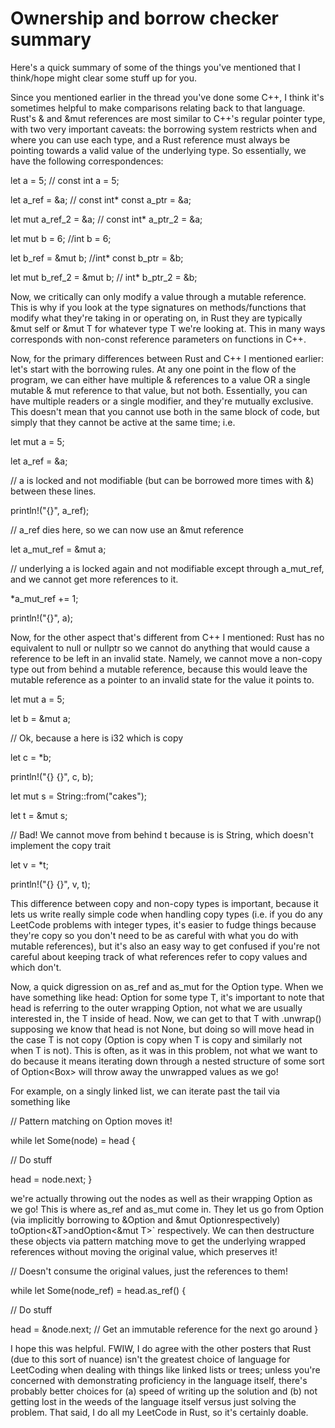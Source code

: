 # Ownership and borrow checker summary

Here's a quick summary of some of the things you've mentioned that I think/hope might clear some stuff up for you.

Since you mentioned earlier in the thread you've done some C++, I think it's sometimes helpful to make comparisons relating back to that language. Rust's & and &mut references are most similar to C++'s regular pointer type, with two very important caveats: the borrowing system restricts when and where you can use each type, and a Rust reference must always be pointing towards a valid value of the underlying type. So essentially, we have the following correspondences:

let a = 5; // const int a = 5;

let a_ref = &a; // const int* const a_ptr = &a;

let mut a_ref_2 = &a; // const int* a_ptr_2 = &a;

let mut b = 6; //int b = 6;

let b_ref = &mut b; //int* const b_ptr = &b;

let mut b_ref_2 = &mut b; // int* b_ptr_2 = &b;

Now, we critically can only modify a value through a mutable reference. This is why if you look at the type signatures on methods/functions that modify what they're taking in or operating on, in Rust they are typically &mut self or &mut T for whatever type T we're looking at. This in many ways corresponds with non-const reference parameters on functions in C++.

Now, for the primary differences between Rust and C++ I mentioned earlier: let's start with the borrowing rules. At any one point in the flow of the program, we can either have multiple & references to a value OR a single mutable & mut reference to that value, but not both. Essentially, you can have multiple readers or a single modifier, and they're mutually exclusive. This doesn't mean that you cannot use both in the same block of code, but simply that they cannot be active at the same time; i.e.

let mut a = 5;

let a_ref = &a;

// a is locked and not modifiable (but can be borrowed more times with &) between these lines.

println!("{}", a_ref);

// a_ref dies here, so we can now use an &mut reference

let a_mut_ref = &mut a;

// underlying a is locked again and not modifiable except through a_mut_ref, and we cannot get more references to it.

*a_mut_ref += 1;

println!("{}", a);

Now, for the other aspect that's different from C++ I mentioned: Rust has no equivalent to null or nullptr so we cannot do anything that would cause a reference to be left in an invalid state. Namely, we cannot move a non-copy type out from behind a mutable reference, because this would leave the mutable reference as a pointer to an invalid state for the value it points to.

let mut a = 5;

let b = &mut a;

// Ok, because a here is i32 which is copy

let c = *b;

println!("{} {}", c, b);

let mut s = String::from("cakes");

let t = &mut s;

// Bad! We cannot move from behind t because is is String, which doesn't implement the copy trait

let v = *t;

println!("{} {}", v, t);

This difference between copy and non-copy types is important, because it lets us write really simple code when handling copy types (i.e. if you do any LeetCode problems with integer types, it's easier to fudge things because they're copy so you don't need to be as careful with what you do with mutable references), but it's also an easy way to get confused if you're not careful about keeping track of what references refer to copy values and which don't.

Now, a quick digression on as_ref and as_mut for the Option type. When we have something like head: Option<T> for some type T, it's important to note that head is referring to the outer wrapping Option, not what we are usually interested in, the T inside of head. Now, we can get to that T with .unwrap() supposing we know that head is not None, but doing so will move head in the case T is not copy (Option<T> is copy when T is copy and similarly not when T is not). This is often, as it was in this problem, not what we want to do because it means iterating down through a nested structure of some sort of Option<Box<Node>> will throw away the unwrapped values as we go!

For example, on a singly linked list, we can iterate past the tail via something like

// Pattern matching on Option<T> moves it!

while let Some(node) = head {

// Do stuff

head = node.next;
}

we're actually throwing out the nodes as well as their wrapping Option as we go! This is where as_ref and as_mut come in. They let us go from Option<T> (via implicitly borrowing to &Option<T> and &mut Option<T>respectively) toOption<&T>andOption<&mut T>` respectively. We can then destructure these objects via pattern matching move to get the underlying wrapped references without moving the original value, which preserves it!

// Doesn't consume the original values, just the references to them!

while let Some(node_ref) = head.as_ref() {

// Do stuff

head = &node.next; // Get an immutable reference for the next go around
}

I hope this was helpful. FWIW, I do agree with the other posters that Rust (due to this sort of nuance) isn't the greatest choice of language for LeetCoding when dealing with things like linked lists or trees; unless you're concerned with demonstrating proficiency in the language itself, there's probably better choices for (a) speed of writing up the solution and (b) not getting lost in the weeds of the language itself versus just solving the problem. That said, I do all my LeetCode in Rust, so it's certainly doable.
